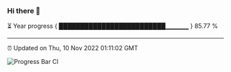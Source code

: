 ### Hi there 👋

⏳ Year progress { █████████████████████████▁▁▁▁▁ } 85.77 %

---

⏰ Updated on Thu, 10 Nov 2022 01:11:02 GMT

![Progress Bar CI](https://github.com/liununu/liununu/workflows/Progress%20Bar%20CI/badge.svg)
